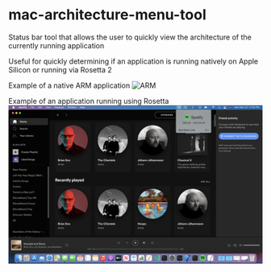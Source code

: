 # mac-architecture-menu-tool
Status bar tool that allows the user to quickly view the architecture of the currently running application

Useful for quickly determining if an application is running natively on Apple Silicon or running via Rosetta 2

Example of a native ARM application
![ARM](images/arm-example.png)

Example of an application running using Rosetta
![x86](images/x86-example.png)

